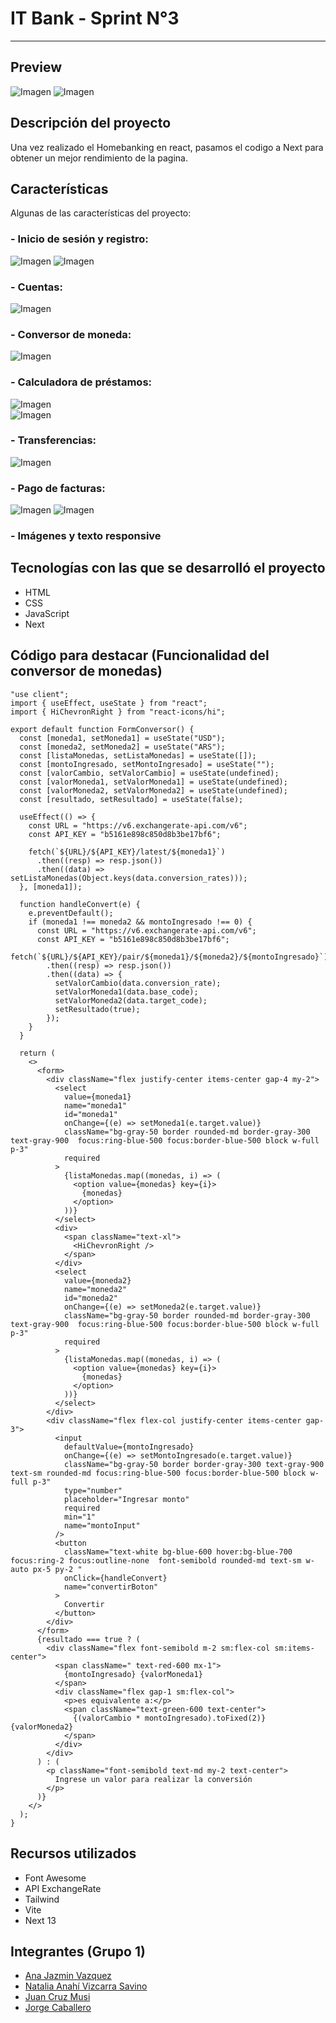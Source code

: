 # IT Bank - Sprint N°3
---

## Preview
   ![Imagen](./src/assets/images/imagenreadmeinicio.png) ![Imagen](./src/assets/images/imagenreadiniciosidebar.png)

## Descripción del proyecto

Una vez realizado el Homebanking en react, pasamos el codigo a Next para obtener un mejor rendimiento de la pagina.

## Características

Algunas de las características del proyecto:

### - Inicio de sesión y registro:
   ![Imagen](./app/assets/images/imagenreadmeiniciosesion.png)
   ![Imagen](./app/assets/images/imagenreadmerregistro.png)

### - Cuentas:
   ![Imagen](./app/assets/images/imagenreadmecuentas.png)   

###   - Conversor de moneda:
   ![Imagen](./app/assets/images/imagenreadmeconversor.png)

###  - Calculadora de préstamos:
  ![Imagen](./app/assets/images/imagenreadmeprestamosplaceholder.png)  
  ![Imagen](./app/assets/images/imagenreadmeprestamos.png)

###  - Transferencias:
   ![Imagen](./app/assets/images/imagenreadmetransferencias.png)

###  - Pago de facturas:
   ![Imagen](./app/assets/images/imagenreadmepagos.png)
   ![Imagen](./app/assets/images/imagenreadmerealizarunpago.png)
   

### - Imágenes y texto responsive
 

## Tecnologías con las que se desarrolló el proyecto  

*  HTML
*  CSS
*  JavaScript
*  Next

## Código para destacar (Funcionalidad del conversor de monedas)

```
"use client";
import { useEffect, useState } from "react";
import { HiChevronRight } from "react-icons/hi";

export default function FormConversor() {
  const [moneda1, setMoneda1] = useState("USD");
  const [moneda2, setMoneda2] = useState("ARS");
  const [listaMonedas, setListaMonedas] = useState([]);
  const [montoIngresado, setMontoIngresado] = useState("");
  const [valorCambio, setValorCambio] = useState(undefined);
  const [valorMoneda1, setValorMoneda1] = useState(undefined);
  const [valorMoneda2, setValorMoneda2] = useState(undefined);
  const [resultado, setResultado] = useState(false);

  useEffect(() => {
    const URL = "https://v6.exchangerate-api.com/v6";
    const API_KEY = "b5161e898c850d8b3be17bf6";

    fetch(`${URL}/${API_KEY}/latest/${moneda1}`)
      .then((resp) => resp.json())
      .then((data) => setListaMonedas(Object.keys(data.conversion_rates)));
  }, [moneda1]);

  function handleConvert(e) {
    e.preventDefault();
    if (moneda1 !== moneda2 && montoIngresado !== 0) {
      const URL = "https://v6.exchangerate-api.com/v6";
      const API_KEY = "b5161e898c850d8b3be17bf6";
      fetch(`${URL}/${API_KEY}/pair/${moneda1}/${moneda2}/${montoIngresado}`)
        .then((resp) => resp.json())
        .then((data) => {
          setValorCambio(data.conversion_rate);
          setValorMoneda1(data.base_code);
          setValorMoneda2(data.target_code);
          setResultado(true);
        });
    }
  }

  return (
    <>
      <form>
        <div className="flex justify-center items-center gap-4 my-2">
          <select
            value={moneda1}
            name="moneda1"
            id="moneda1"
            onChange={(e) => setMoneda1(e.target.value)}
            className="bg-gray-50 border rounded-md border-gray-300 text-gray-900  focus:ring-blue-500 focus:border-blue-500 block w-full p-3"
            required
          >
            {listaMonedas.map((monedas, i) => (
              <option value={monedas} key={i}>
                {monedas}
              </option>
            ))}
          </select>
          <div>
            <span className="text-xl">
              <HiChevronRight />
            </span>
          </div>
          <select
            value={moneda2}
            name="moneda2"
            id="moneda2"
            onChange={(e) => setMoneda2(e.target.value)}
            className="bg-gray-50 border rounded-md border-gray-300 text-gray-900  focus:ring-blue-500 focus:border-blue-500 block w-full p-3"
            required
          >
            {listaMonedas.map((monedas, i) => (
              <option value={monedas} key={i}>
                {monedas}
              </option>
            ))}
          </select>
        </div>
        <div className="flex flex-col justify-center items-center gap-3">
          <input
            defaultValue={montoIngresado}
            onChange={(e) => setMontoIngresado(e.target.value)}
            className="bg-gray-50 border border-gray-300 text-gray-900 text-sm rounded-md focus:ring-blue-500 focus:border-blue-500 block w-full p-3"
            type="number"
            placeholder="Ingresar monto"
            required
            min="1"
            name="montoInput"
          />
          <button
            className="text-white bg-blue-600 hover:bg-blue-700 focus:ring-2 focus:outline-none  font-semibold rounded-md text-sm w-auto px-5 py-2 "
            onClick={handleConvert}
            name="convertirBoton"
          >
            Convertir
          </button>
        </div>
      </form>
      {resultado === true ? (
        <div className="flex font-semibold m-2 sm:flex-col sm:items-center">
          <span className=" text-red-600 mx-1">
            {montoIngresado} {valorMoneda1}
          </span>
          <div className="flex gap-1 sm:flex-col">
            <p>es equivalente a:</p>
            <span className="text-green-600 text-center">
              {(valorCambio * montoIngresado).toFixed(2)} {valorMoneda2}
            </span>
          </div>
        </div>
      ) : (
        <p className="font-semibold text-md my-2 text-center">
          Ingrese un valor para realizar la conversión
        </p>
      )}
    </>
  );
}

```


## Recursos utilizados

* Font Awesome
* API ExchangeRate
* Tailwind
* Vite
* Next 13

## Integrantes (Grupo 1)

* [Ana Jazmin Vazquez](https://github.com/AJVazquez27)
* [Natalia Anahí Vizcarra Savino](https://github.com/NeitRoot)
* [Juan Cruz Musi](https://github.com/JuanMusi)
* [Jorge Caballero](https://github.com/jorgecaballer0)